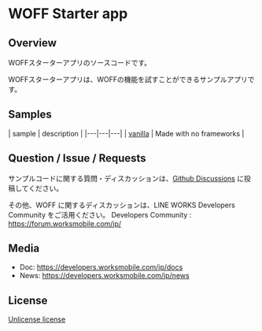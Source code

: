 # WOFF Starter app
## Overview
WOFFスターターアプリのソースコードです。

WOFFスターターアプリは、WOFFの機能を試すことができるサンプルアプリです。

## Samples

| sample | description |
|---|---|---|
| [vanilla](/samples/vanilla) | Made with no frameworks |

## Question / Issue / Requests
サンプルコードに関する質問・ディスカッションは、[Github Discussions](https://github.com/lineworks/woff-starter-app/discussions) に投稿してください。

その他、WOFF に関するディスカッションは、LINE WORKS Developers Community をご活用ください。
Developers Community : https://forum.worksmobile.com/jp/

## Media
- Doc: https://developers.worksmobile.com/jp/docs
- News: https://developers.worksmobile.com/jp/news

## License
[Unlicense license](LINCENSE)
